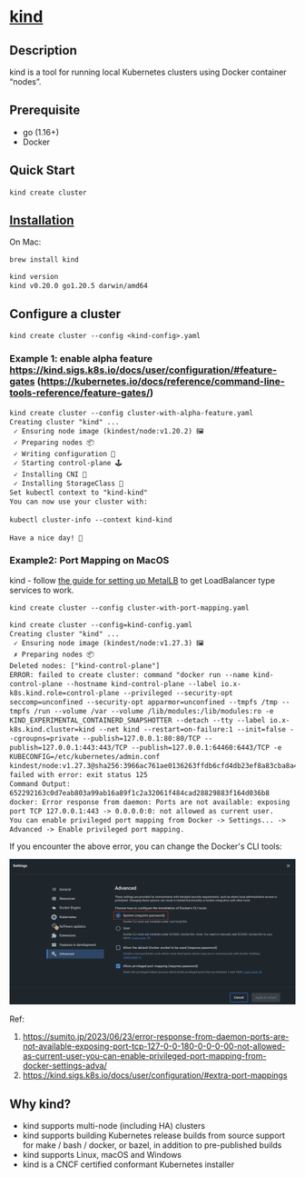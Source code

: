# [kind](https://kind.sigs.k8s.io/)

## Description

kind is a tool for running local Kubernetes clusters using Docker container “nodes”.

## Prerequisite

- go (1.16+)
- Docker

## Quick Start

```
kind create cluster
```

## [Installation](https://kind.sigs.k8s.io/docs/user/quick-start/#installation)

On Mac:

```
brew install kind
```

```
kind version
kind v0.20.0 go1.20.5 darwin/amd64
```

## Configure a cluster

```
kind create cluster --config <kind-config>.yaml
```

### Example 1: enable alpha feature https://kind.sigs.k8s.io/docs/user/configuration/#feature-gates (https://kubernetes.io/docs/reference/command-line-tools-reference/feature-gates/)

```
kind create cluster --config cluster-with-alpha-feature.yaml
Creating cluster "kind" ...
 ✓ Ensuring node image (kindest/node:v1.20.2) 🖼
 ✓ Preparing nodes 📦
 ✓ Writing configuration 📜
 ✓ Starting control-plane 🕹️
 ✓ Installing CNI 🔌
 ✓ Installing StorageClass 💾
Set kubectl context to "kind-kind"
You can now use your cluster with:

kubectl cluster-info --context kind-kind

Have a nice day! 👋
```

### Example2: Port Mapping on MacOS

kind - follow [the guide for setting up MetalLB](https://kind.sigs.k8s.io/docs/user/loadbalancer/) to get LoadBalancer type services to work.

```
kind create cluster --config cluster-with-port-mapping.yaml
```

```
kind create cluster --config=kind-config.yaml
Creating cluster "kind" ...
 ✓ Ensuring node image (kindest/node:v1.27.3) 🖼
 ✗ Preparing nodes 📦
Deleted nodes: ["kind-control-plane"]
ERROR: failed to create cluster: command "docker run --name kind-control-plane --hostname kind-control-plane --label io.x-k8s.kind.role=control-plane --privileged --security-opt seccomp=unconfined --security-opt apparmor=unconfined --tmpfs /tmp --tmpfs /run --volume /var --volume /lib/modules:/lib/modules:ro -e KIND_EXPERIMENTAL_CONTAINERD_SNAPSHOTTER --detach --tty --label io.x-k8s.kind.cluster=kind --net kind --restart=on-failure:1 --init=false --cgroupns=private --publish=127.0.0.1:80:80/TCP --publish=127.0.0.1:443:443/TCP --publish=127.0.0.1:64460:6443/TCP -e KUBECONFIG=/etc/kubernetes/admin.conf kindest/node:v1.27.3@sha256:3966ac761ae0136263ffdb6cfd4db23ef8a83cba8a463690e98317add2c9ba72" failed with error: exit status 125
Command Output: 652292163c0d7eab803a99ab16a89f1c2a32061f484cad28829883f164d036b8
docker: Error response from daemon: Ports are not available: exposing port TCP 127.0.0.1:443 -> 0.0.0.0:0: not allowed as current user.
You can enable privileged port mapping from Docker -> Settings... -> Advanced -> Enable privileged port mapping.
```

If you encounter the above error, you can change the Docker's CLI tools:

![](docker-cli-tool-config.png)

Ref:
1. https://sumito.jp/2023/06/23/error-response-from-daemon-ports-are-not-available-exposing-port-tcp-127-0-0-180-0-0-0-00-not-allowed-as-current-user-you-can-enable-privileged-port-mapping-from-docker-settings-adva/
1. https://kind.sigs.k8s.io/docs/user/configuration/#extra-port-mappings

## Why kind?

- kind supports multi-node (including HA) clusters
- kind supports building Kubernetes release builds from source
    support for make / bash / docker, or bazel, in addition to pre-published builds
- kind supports Linux, macOS and Windows
- kind is a CNCF certified conformant Kubernetes installer
